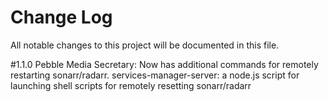 # Change Log
All notable changes to this project will be documented in this file.



#1.1.0
Pebble Media Secretary: Now has additional commands for remotely restarting sonarr/radarr.
services-manager-server: a node.js script for launching shell scripts for remotely resetting sonarr/radarr
